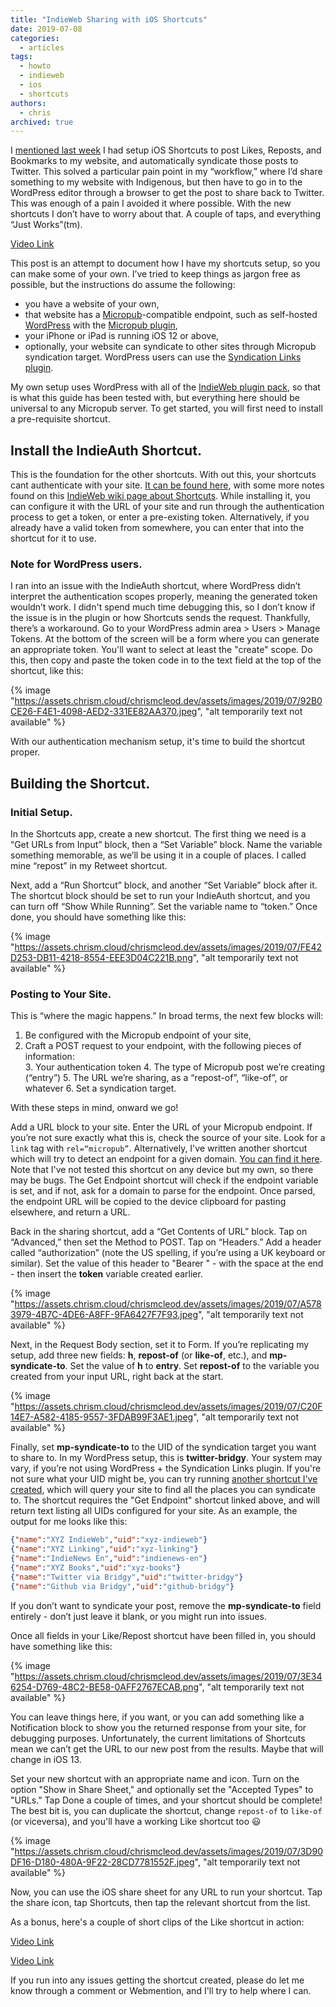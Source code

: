 ```yaml
---
title: "IndieWeb Sharing with iOS Shortcuts"
date: 2019-07-08
categories:
  - articles
tags:
  - howto
  - indieweb
  - ios
  - shortcuts
authors:
  - chris
archived: true
---
```


I [mentioned last week](/blog/indieweb-ios-shortcuts/) I had setup iOS Shortcuts to post Likes, Reposts, and Bookmarks to my website, and automatically syndicate those posts to Twitter. This solved a particular pain point in my “workflow,” where I’d share something to my website with Indigenous, but then have to go in to the WordPress editor through a browser to get the post to share back to Twitter. This was enough of a pain I avoided it where possible. With the new shortcuts I don’t have to worry about that. A couple of taps, and everything “Just Works”(tm).

[Video Link](https://assets.chrism.cloud/chrismcleod.dev/assets/images/2019/10/20190708_3E612010-62C8-4897-8738-F3062EA71E9E.mp4)

This post is an attempt to document how I have my shortcuts setup, so you can make some of your own. I’ve tried to keep things as jargon free as possible, but the instructions do assume the following:

- you have a website of your own,
- that website has a [Micropub](https://indieweb.org/Micropub)\-compatible endpoint, such as self-hosted [WordPress](https://indieweb.org/WordPress) with the [Micropub plugin](https://indieweb.org/Micropub_for_WordPress),
- your iPhone or iPad is running iOS 12 or above,
- optionally, your website can syndicate to other sites through Micropub syndication target. WordPress users can use the [Syndication Links plugin](https://indieweb.org/Syndication_Links).

My own setup uses WordPress with all of the [IndieWeb plugin pack](https://indieweb.org/WordPress/Plugins), so that is what this guide has been tested with, but everything here should be universal to any Micropub server. To get started, you will first need to install a pre-requisite shortcut.

## Install the IndieAuth Shortcut.

This is the foundation for the other shortcuts. With out this, your shortcuts cant authenticate with your site. [It can be found here](https://www.icloud.com/shortcuts/bc66e95b305f462caa971feeeaa8ef4c), with some more notes found on this [IndieWeb wiki page about Shortcuts](https://indieweb.org/Shortcuts). While installing it, you can configure it with the URL of your site and run through the authentication process to get a token, or enter a pre-existing token. Alternatively, if you already have a valid token from somewhere, you can enter that into the shortcut for it to use.

### Note for WordPress users.

I ran into an issue with the IndieAuth shortcut, where WordPress didn’t interpret the authentication scopes properly, meaning the generated token wouldn’t work. I didn't spend much time debugging this, so I don’t know if the issue is in the plugin or how Shortcuts sends the request. Thankfully, there’s a workaround. Go to your WordPress admin area > Users > Manage Tokens. At the bottom of the screen will be a form where you can generate an appropriate token. You'll want to select at least the "create" scope. Do this, then copy and paste the token code in to the text field at the top of the shortcut, like this:

{% image "https://assets.chrism.cloud/chrismcleod.dev/assets/images/2019/07/92B0CE26-F4E1-4098-AED2-331EE82AA370.jpeg", "alt temporarily text not available" %}

With our authentication mechanism setup, it's time to build the shortcut proper.

## Building the Shortcut.

### Initial Setup.

In the Shortcuts app, create a new shortcut. The first thing we need is a “Get URLs from Input” block, then a “Set Variable” block. Name the variable something memorable, as we’ll be using it in a couple of places. I called mine “repost” in my Retweet shortcut.

Next, add a “Run Shortcut” block, and another “Set Variable” block after it. The shortcut block should be set to run your IndieAuth shortcut, and you can turn off “Show While Running”. Set the variable name to “token.” Once done, you should have something like this:

{% image "https://assets.chrism.cloud/chrismcleod.dev/assets/images/2019/07/FE42D253-DB11-4218-8554-EEE3D04C221B.png", "alt temporarily text not available" %}

### Posting to Your Site.

This is “where the magic happens.” In broad terms, the next few blocks will:

1. Be configured with the Micropub endpoint of your site,
2. Craft a POST request to your endpoint, with the following pieces of information:  
   3. Your authentication token 4. The type of Micropub post we’re creating (“entry”) 5. The URL we’re sharing, as a “repost-of”, “like-of”, or whatever 6. Set a syndication target.

With these steps in mind, onward we go!

Add a URL block to your site. Enter the URL of your Micropub endpoint. If you’re not sure exactly what this is, check the source of your site. Look for a `link` tag with `rel=“micropub”`. Alternatively, I've written another shortcut which will try to detect an endpoint for a given domain. [You can find it here](https://www.icloud.com/shortcuts/342c3fc7625f45bfb94829ca1905f649). Note that I've not tested this shortcut on any device but my own, so there may be bugs. The Get Endpoint shortcut will check if the endpoint variable is set, and if not, ask for a domain to parse for the endpoint. Once parsed, the endpoint URL will be copied to the device clipboard for pasting elsewhere, and return a URL.

Back in the sharing shortcut, add a “Get Contents of URL” block. Tap on “Advanced,” then set the Method to POST. Tap on “Headers.” Add a header called “authorization” (note the US spelling, if you’re using a UK keyboard or similar). Set the value of this header to "Bearer " - with the space at the end - then insert the **token** variable created earlier.

{% image "https://assets.chrism.cloud/chrismcleod.dev/assets/images/2019/07/A5783979-4B7C-4DE6-A8FF-9FA6427F7F93.jpeg", "alt temporarily text not available" %}

Next, in the Request Body section, set it to Form. If you’re replicating my setup, add three new fields: **h**, **repost-of** (or **like-of**, etc.), and **mp-syndicate-to**. Set the value of **h** to **entry**. Set **repost-of** to the variable you created from your input URL, right back at the start.

{% image "https://assets.chrism.cloud/chrismcleod.dev/assets/images/2019/07/C20F14E7-A582-4185-9557-3FDAB99F3AE1.jpeg", "alt temporarily text not available" %}

Finally, set **mp-syndicate-to** to the UID of the syndication target you want to share to. In my WordPress setup, this is **twitter-bridgy**. Your system may vary, if you’re not using WordPress + the Syndication Links plugin. If you're not sure what your UID might be, you can try running [another shortcut I've created](https://www.icloud.com/shortcuts/5eb347a757344a7d9c056f90ac49c15e), which will query your site to find all the places you can syndicate to. The shortcut requires the "Get Endpoint" shortcut linked above, and will return text listing all UIDs configured for your site. As an example, the output for me looks like this:

```json
{"name":"XYZ IndieWeb","uid":"xyz-indieweb"}
{"name":"XYZ Linking","uid":"xyz-linking"}
{"name":"IndieNews En","uid":"indienews-en"}
{"name":"XYZ Books","uid":"xyz-books"}
{"name":"Twitter via Bridgy","uid":"twitter-bridgy"}
{"name":"Github via Bridgy","uid":"github-bridgy"}
```

If you don’t want to syndicate your post, remove the **mp-syndicate-to** field entirely - don’t just leave it blank, or you might run into issues.

Once all fields in your Like/Repost shortcut have been filled in, you should have something like this:

{% image "https://assets.chrism.cloud/chrismcleod.dev/assets/images/2019/07/3E346254-D769-48C2-BE58-0AFF2767ECAB.png", "alt temporarily text not available" %}

You can leave things here, if you want, or you can add something like a Notification block to show you the returned response from your site, for debugging purposes. Unfortunately, the current limitations of Shortcuts mean we can’t get the URL to our new post from the results. Maybe that will change in iOS 13.

Set your new shortcut with an appropriate name and icon. Turn on the option "Show in Share Sheet," and optionally set the "Accepted Types" to "URLs." Tap Done a couple of times, and your shortcut should be complete! The best bit is, you can duplicate the shortcut, change `repost-of` to `like-of` (or viceversa), and you'll have a working Like shortcut too 😃

{% image "https://assets.chrism.cloud/chrismcleod.dev/assets/images/2019/07/3D90DF16-D180-480A-9F22-28CD7781552F.jpeg", "alt temporarily text not available" %}

Now, you can use the iOS share sheet for any URL to run your shortcut. Tap the share icon, tap Shortcuts, then tap the relevant shortcut from the list.

As a bonus, here's a couple of short clips of the Like shortcut in action:

[Video Link](https://assets.chrism.cloud/chrismcleod.dev/assets/images/2019/07/20190708_6A9C762D-BCE8-467A-A371-9CD470715D05.mp4)

[Video Link](https://assets.chrism.cloud/chrismcleod.dev/assets/images/2019/07/20190708_7A05E1B9-7E93-4992-BCCC-6250AC06029B.mp4)

If you run into any issues getting the shortcut created, please do let me know through a comment or Webmention, and I'll try to help where I can.
